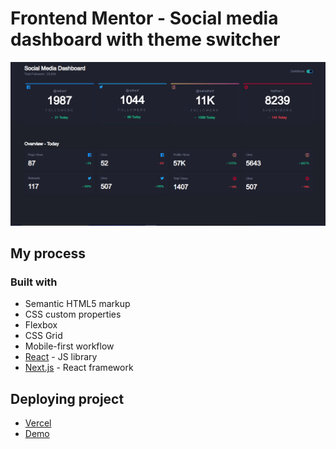 # Frontend Mentor - Social media dashboard with theme switcher

![Design preview for the Social media dashboard with theme switcher coding challenge](/public/design/dark-mode.png)

## My process

### Built with

- Semantic HTML5 markup
- CSS custom properties
- Flexbox
- CSS Grid
- Mobile-first workflow
- [React](https://reactjs.org/) - JS library
- [Next.js](https://nextjs.org/) - React framework

## Deploying project

- [Vercel](https://vercel.com/)
- [Demo](https://bilsyp-social-media-dashboard.vercel.app/)
